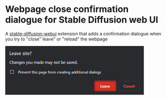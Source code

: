 # Webpage close confirmation dialogue for Stable Diffusion web UI
A [stable-diffusion-webui](https://github.com/AUTOMATIC1111/stable-diffusion-webui)
extension that adds a confirmation dialogue when you try to "close" leave" or "reload" the webpage

![chrome_screenshot](chrome_screenshot.png)
